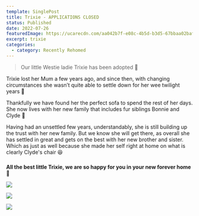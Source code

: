 ```yaml
---
template: SinglePost
title: Trixie - APPLICATIONS CLOSED
status: Published
date: 2022-07-26
featuredImage: https://ucarecdn.com/aa042b7f-e08c-4b5d-b3d5-67bbaa02baff/-/crop/1242x778/0,190/-/preview/
excerpt: trixie
categories:
  - category: Recently Rehomed
---
```

> Our little Westie ladie Trixie has been adopted 🥰


Trixie lost her Mum a few years ago, and since then, with changing circumstances she wasn’t quite able to settle down for her wee twilight years 🌟


Thankfully we have found her the perfect sofa to spend the rest of her days. She now lives with her new family that includes fur siblings Bonnie and Clyde 🐶


Having had an unsettled few years, understandably, she is still building up the trust with her new family. But we know she will get there, as overall she has settled in great and gets on the best with her new brother and sister. Which as just as well because she made her self right at home on what is clearly Clyde's chair 😆

### 
**All the best little Trixie, we are so happy for you in your new forever home 🏡**



![](https://ucarecdn.com/2d03cb0b-6c75-4575-b196-8744b8fed6c4/)

![](https://ucarecdn.com/70a72539-94f4-4d1c-8361-90baf101e6bf/-/preview/)

![](https://ucarecdn.com/fa6fa3d1-d0bf-4f0b-a81d-813de8546197/-/crop/1078x728/0,487/-/preview/)